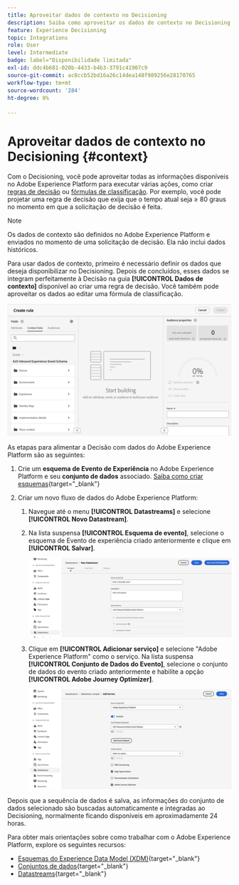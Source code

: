 ```yaml
---
title: Aproveitar dados de contexto no Decisioning
description: Saiba como aproveitar os dados de contexto no Decisioning
feature: Experience Decisioning
topic: Integrations
role: User
level: Intermediate
badge: label="Disponibilidade limitada"
exl-id: ddc4b681-020b-4433-b4b3-3791c41907c9
source-git-commit: ac8ccb52bd16a26c14dea148f989256e28170765
workflow-type: tm+mt
source-wordcount: '284'
ht-degree: 0%

---
```


# Aproveitar dados de contexto no Decisioning {#context}

Com o Decisioning, você pode aproveitar todas as informações disponíveis no Adobe Experience Platform para executar várias ações, como criar [regras de decisão](rules.md) ou [fórmulas de classificação](ranking.md). Por exemplo, você pode projetar uma regra de decisão que exija que o tempo atual seja ≥ 80 graus no momento em que a solicitação de decisão é feita.

>[!NOTE]
>
>Os dados de contexto são definidos no Adobe Experience Platform e enviados no momento de uma solicitação de decisão. Ela não inclui dados históricos.

Para usar dados de contexto, primeiro é necessário definir os dados que deseja disponibilizar no Decisioning. Depois de concluídos, esses dados se integram perfeitamente à Decisão na guia **[!UICONTROL Dados de contexto]** disponível ao criar uma regra de decisão. Você também pode aproveitar os dados ao editar uma fórmula de classificação.

![](assets/decision-rules-context.png)

As etapas para alimentar a Decisão com dados do Adobe Experience Platform são as seguintes:

1. Crie um **esquema de Evento de Experiência** no Adobe Experience Platform e seu **conjunto de dados** associado. [Saiba como criar esquemas](https://experienceleague.adobe.com/en/docs/experience-platform/xdm/ui/resources/schemas){target="_blank"}

1. Criar um novo fluxo de dados do Adobe Experience Platform:

   1. Navegue até o menu **[!UICONTROL Datastreams]** e selecione **[!UICONTROL Novo Datastream]**.

   1. Na lista suspensa **[!UICONTROL Esquema de evento]**, selecione o esquema de Evento de experiência criado anteriormente e clique em **[!UICONTROL Salvar]**.

      ![](assets/decision-rule-context-datastream.png)

   1. Clique em **[!UICONTROL Adicionar serviço]** e selecione &quot;Adobe Experience Platform&quot; como o serviço. Na lista suspensa **[!UICONTROL Conjunto de Dados do Evento]**, selecione o conjunto de dados do evento criado anteriormente e habilite a opção **[!UICONTROL Adobe Journey Optimizer]**.

      ![](assets/decision-rules-context-datastream-service.png)

Depois que a sequência de dados é salva, as informações do conjunto de dados selecionado são buscadas automaticamente e integradas ao Decisioning, normalmente ficando disponíveis em aproximadamente 24 horas.

Para obter mais orientações sobre como trabalhar com o Adobe Experience Platform, explore os seguintes recursos:

* [Esquemas do Experience Data Model (XDM)](https://experienceleague.adobe.com/en/docs/experience-platform/xdm/schema/composition){target="_blank"}
* [Conjuntos de dados](https://experienceleague.adobe.com/en/docs/experience-platform/catalog/datasets/overview){target="_blank"}
* [Datastreams](https://experienceleague.adobe.com/en/docs/experience-platform/datastreams/overview){target="_blank"}
